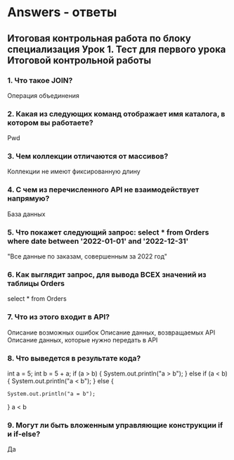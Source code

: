 # Answers - ответы
## Итоговая контрольная работа по блоку специализация Урок 1. Тест для первого урока Итоговой контрольной работы

### 1.	Что такое JOIN?
Операция объединения

### 2.	Какая из следующих команд отображает имя каталога, в котором вы работаете?
Pwd

### 3.	Чем коллекции отличаются от массивов?
Коллекции не имеют фиксированную длину

### 4.	С чем из перечисленного API не взаимодействует напрямую?
База данных

### 5.	Что покажет следующий запрос: select * from Orders where date between '2022-01-01' and '2022-12-31'
"Все данные по заказам, совершенным за 2022 год"

### 6.	Как выглядит запрос, для вывода ВСЕX значений из таблицы Orders
select * from Orders

### 7.	Что из этого входит в API?
Описание возможных ошибок
Описание данных, возвращаемых API
Описание данных, которые нужно передать в API

### 8.	Что выведется в результате кода?
int a = 5;
int b = 5 + a;
if (a > b) {
    System.out.println("a > b");
} else if (a < b) {
    System.out.println("a < b");
} else {

    System.out.println("a = b");
}
a < b


### 9.	Могут ли быть вложенным управляющие конструкции if и if-else?
Да




